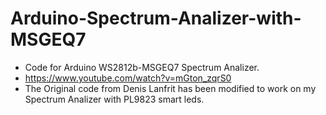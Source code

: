 # Arduino-Spectrum-Analizer-with-MSGEQ7

 * Code for Arduino WS2812b-MSGEQ7 Spectrum Analizer.
 * https://www.youtube.com/watch?v=mGton_zqrS0
 * The Original code from Denis Lanfrit has been modified to work on my Spectrum Analizer with PL9823 smart leds.
